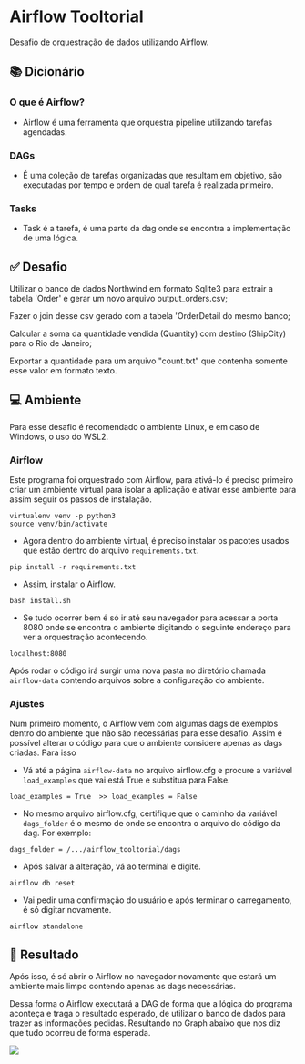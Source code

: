 # Airflow Tooltorial
Desafio de orquestração de dados utilizando Airflow.


## :books:	 Dicionário

### O que é Airflow?
- Airflow é uma ferramenta que orquestra pipeline utilizando tarefas agendadas.

### DAGs
- É uma coleção de tarefas organizadas que resultam em objetivo, são executadas por tempo e ordem de qual tarefa é realizada primeiro.

### Tasks
- Task é a tarefa, é uma parte da dag onde se encontra a implementação de uma lógica.

## :white_check_mark:	 Desafio
Utilizar o banco de dados Northwind em formato Sqlite3 para extrair a tabela 'Order' e gerar um novo arquivo output_orders.csv;

Fazer o join desse csv gerado com a tabela 'OrderDetail do mesmo banco;

Calcular a soma da quantidade vendida (Quantity) com destino (ShipCity) para o Rio de Janeiro;

Exportar a quantidade para um arquivo "count.txt" que contenha somente esse valor em formato texto.


## :computer:	 Ambiente

Para esse desafio é recomendado o ambiente Linux, e em caso de Windows, o uso do WSL2.

### Airflow

Este programa foi orquestrado com Airflow, para ativá-lo é preciso primeiro criar um ambiente virtual para isolar a aplicação e ativar esse ambiente para assim seguir os passos de instalação.

```
virtualenv venv -p python3
source venv/bin/activate
```

- Agora dentro do ambiente virtual, é preciso instalar os pacotes usados que estão dentro do arquivo `requirements.txt`.
```
pip install -r requirements.txt
```

- Assim, instalar o Airflow.
```
bash install.sh
```

- Se tudo ocorrer bem é só ir até seu navegador para acessar a porta 8080 onde se encontra o ambiente digitando o seguinte endereço para ver a orquestração acontecendo.
```
localhost:8080
```

Após rodar o código irá surgir uma nova pasta no diretório chamada `airflow-data` contendo arquivos sobre a configuração do ambiente.

### Ajustes
Num primeiro momento, o Airflow vem com algumas dags de exemplos dentro do ambiente que não são necessárias para esse desafio. Assim é possível alterar o código para que o ambiente considere apenas as dags criadas. Para isso

- Vá até a página `airflow-data` no arquivo airflow.cfg e procure a variável `load_examples` que vai está True e substitua para False.
```
load_examples = True  >> load_examples = False
```

- No mesmo arquivo airflow.cfg, certifique que o caminho da variável `dags_folder` é o mesmo de onde se encontra o arquivo do código da dag. Por exemplo:
```
dags_folder = /.../airflow_tooltorial/dags
```

- Após salvar a alteração, vá ao terminal e digite.
```
airflow db reset
```
- Vai pedir uma confirmação do usuário e após terminar o carregamento, é só digitar novamente.
```
airflow standalone
```

## :rocket:	 Resultado
Após isso, é só abrir o Airflow no navegador novamente que estará um ambiente mais limpo contendo apenas as dags necessárias.

Dessa forma o Airflow executará a DAG de forma que a lógica do programa aconteça e traga o resultado esperado, de utilizar o banco de dados para trazer as informações pedidas. Resultando no Graph abaixo que nos diz que tudo ocorreu de forma esperada. 

<img src= "https://github.com/lurodig/db_airflowtool/blob/main/dag_image.png?raw=true">
